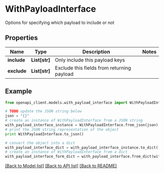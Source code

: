 # WithPayloadInterface

Options for specifying which payload to include or not

## Properties
Name | Type | Description | Notes
------------ | ------------- | ------------- | -------------
**include** | **List[str]** | Only include this payload keys | 
**exclude** | **List[str]** | Exclude this fields from returning payload | 

## Example

```python
from openapi_client.models.with_payload_interface import WithPayloadInterface

# TODO update the JSON string below
json = "{}"
# create an instance of WithPayloadInterface from a JSON string
with_payload_interface_instance = WithPayloadInterface.from_json(json)
# print the JSON string representation of the object
print WithPayloadInterface.to_json()

# convert the object into a dict
with_payload_interface_dict = with_payload_interface_instance.to_dict()
# create an instance of WithPayloadInterface from a dict
with_payload_interface_form_dict = with_payload_interface.from_dict(with_payload_interface_dict)
```
[[Back to Model list]](../README.md#documentation-for-models) [[Back to API list]](../README.md#documentation-for-api-endpoints) [[Back to README]](../README.md)


